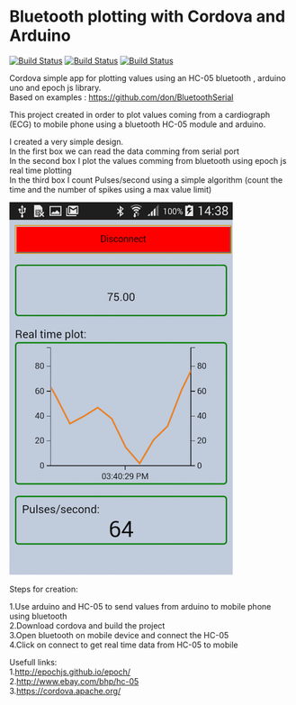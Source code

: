 # Bluetooth plotting with Cordova and Arduino

[![Build Status](https://img.shields.io/github/stars/avgenakisg/cordova_arduino_and_bluetooth_plotting.svg)](https://github.com/avgenakisg/cordova_arduino_and_bluetooth_plotting)
[![Build Status](https://img.shields.io/github/forks/avgenakisg/cordova_arduino_and_bluetooth_plotting.svg)](https://github.com/avgenakisg/cordova_arduino_and_bluetooth_plotting)
[![Build Status](https://img.shields.io/travis/avgenakisg/cordova_arduino_and_bluetooth_plotting/master.svg)](https://travis-ci.org/avgenakisg/cordova_arduino_and_bluetooth_plotting)


Cordova simple app for plotting values using an HC-05 bluetooth ,  arduino uno and epoch js library. <br>
Based on examples : https://github.com/don/BluetoothSerial <br>

This project created in order to plot values coming from a cardiograph (ECG) to mobile phone using 
a bluetooth HC-05 module and arduino.

I created a very simple design. <br>
In the first box we can read the data comming from serial port <br> 
In the second box I plot the values comming from bluetooth using epoch js real time plotting <br>
In the third box I count Pulses/second using a simple algorithm (count the time and the number of spikes 
using a max value limit) <br>

![alt tag](screen.png)

Steps for creation:

1.Use arduino and HC-05 to send values from arduino to mobile phone using bluetooth<br>
2.Download cordova and build the project <br>
3.Open bluetooth on mobile device and connect the HC-05 <br>
4.Click on connect to get real time data from HC-05 to mobile 


Usefull links:<br>
1.http://epochjs.github.io/epoch/  <br>
2.http://www.ebay.com/bhp/hc-05  <br>
3.https://cordova.apache.org/


